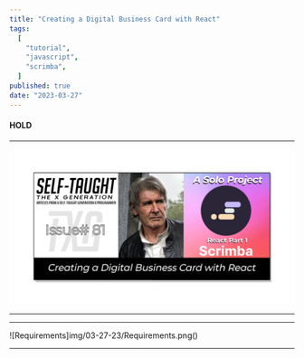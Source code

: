```yaml
---
title: "Creating a Digital Business Card with React"
tags:
  [
    "tutorial",
    "javascript",
    "scrimba",
  ]
published: true
date: "2023-03-27"
---
```


#### HOLD

---

![TN-TXG-81](img/03-27-23/TN-TXG-81.png)

---


---

![Requirements]img/03-27-23/Requirements.png()

---